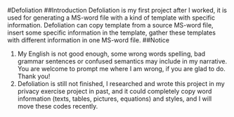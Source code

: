 #Defoliation
##Introduction
Defoliation is my first project after I worked, it is used for generating a MS-word file with a kind of template with specific information. Defoliation can copy template from a source MS-word file, insert some specific information in the template, gather these templates with different information in one MS-word file. 
##Notice
1. My English is not good enough, some wrong words spelling, bad grammar sentences or confused semantics may include in my narrative. You are welcome to prompt me where I am wrong, if you are glad to do. Thank you! 
2. Defoliation is still not finished, I researched and wrote this project in my privacy exercise project in past, and it could completely copy word information (texts, tables, pictures, equations) and styles, and I will move these codes recently.

